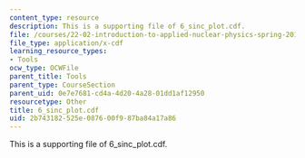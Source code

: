 ```yaml
---
content_type: resource
description: This is a supporting file of 6_sinc_plot.cdf.
file: /courses/22-02-introduction-to-applied-nuclear-physics-spring-2012/2b743182525e087600f987ba84a17a86_6_sinc_plot.cdf
file_type: application/x-cdf
learning_resource_types:
- Tools
ocw_type: OCWFile
parent_title: Tools
parent_type: CourseSection
parent_uid: 0e7e7681-cd4a-4d20-4a28-01dd1af12950
resourcetype: Other
title: 6_sinc_plot.cdf
uid: 2b743182-525e-0876-00f9-87ba84a17a86
---
```

This is a supporting file of 6_sinc_plot.cdf.

